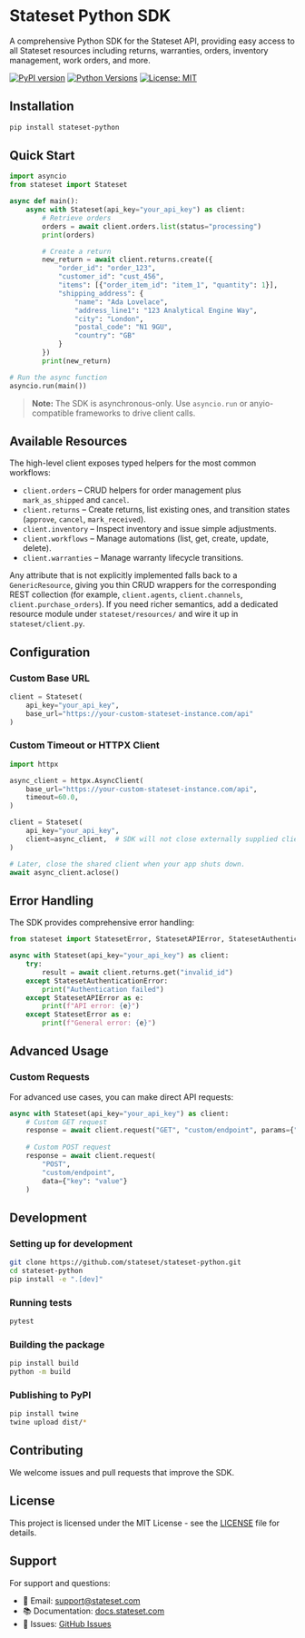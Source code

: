 # Stateset Python SDK

A comprehensive Python SDK for the Stateset API, providing easy access to all Stateset resources including returns, warranties, orders, inventory management, work orders, and more.

[![PyPI version](https://badge.fury.io/py/stateset-python.svg)](https://pypi.org/project/stateset-python/)
[![Python Versions](https://img.shields.io/pypi/pyversions/stateset-python)](https://pypi.org/project/stateset-python/)
[![License: MIT](https://img.shields.io/badge/License-MIT-yellow.svg)](https://opensource.org/licenses/MIT)

## Installation

```bash
pip install stateset-python
```

## Quick Start

```python
import asyncio
from stateset import Stateset

async def main():
    async with Stateset(api_key="your_api_key") as client:
        # Retrieve orders
        orders = await client.orders.list(status="processing")
        print(orders)

        # Create a return
        new_return = await client.returns.create({
            "order_id": "order_123",
            "customer_id": "cust_456",
            "items": [{"order_item_id": "item_1", "quantity": 1}],
            "shipping_address": {
                "name": "Ada Lovelace",
                "address_line1": "123 Analytical Engine Way",
                "city": "London",
                "postal_code": "N1 9GU",
                "country": "GB"
            }
        })
        print(new_return)

# Run the async function
asyncio.run(main())
```

> **Note:** The SDK is asynchronous-only. Use `asyncio.run` or anyio-compatible frameworks to drive client calls.

## Available Resources

The high-level client exposes typed helpers for the most common workflows:

- `client.orders` – CRUD helpers for order management plus `mark_as_shipped` and `cancel`.
- `client.returns` – Create returns, list existing ones, and transition states (`approve`, `cancel`, `mark_received`).
- `client.inventory` – Inspect inventory and issue simple adjustments.
- `client.workflows` – Manage automations (list, get, create, update, delete).
- `client.warranties` – Manage warranty lifecycle transitions.

Any attribute that is not explicitly implemented falls back to a `GenericResource`, giving you thin CRUD wrappers for the corresponding REST collection (for example, `client.agents`, `client.channels`, `client.purchase_orders`). If you need richer semantics, add a dedicated resource module under `stateset/resources/` and wire it up in `stateset/client.py`.

## Configuration

### Custom Base URL

```python
client = Stateset(
    api_key="your_api_key",
    base_url="https://your-custom-stateset-instance.com/api"
)
```

### Custom Timeout or HTTPX Client

```python
import httpx

async_client = httpx.AsyncClient(
    base_url="https://your-custom-stateset-instance.com/api",
    timeout=60.0,
)

client = Stateset(
    api_key="your_api_key",
    client=async_client,  # SDK will not close externally supplied clients
)

# Later, close the shared client when your app shuts down.
await async_client.aclose()
```

## Error Handling

The SDK provides comprehensive error handling:

```python
from stateset import StatesetError, StatesetAPIError, StatesetAuthenticationError

async with Stateset(api_key="your_api_key") as client:
    try:
        result = await client.returns.get("invalid_id")
    except StatesetAuthenticationError:
        print("Authentication failed")
    except StatesetAPIError as e:
        print(f"API error: {e}")
    except StatesetError as e:
        print(f"General error: {e}")
```

## Advanced Usage

### Custom Requests

For advanced use cases, you can make direct API requests:

```python
async with Stateset(api_key="your_api_key") as client:
    # Custom GET request
    response = await client.request("GET", "custom/endpoint", params={"expand": "items"})
    
    # Custom POST request
    response = await client.request(
        "POST", 
        "custom/endpoint",
        data={"key": "value"}
    )
```

## Development

### Setting up for development

```bash
git clone https://github.com/stateset/stateset-python.git
cd stateset-python
pip install -e ".[dev]"
```

### Running tests

```bash
pytest
```

### Building the package

```bash
pip install build
python -m build
```

### Publishing to PyPI

```bash
pip install twine
twine upload dist/*
```

## Contributing

We welcome issues and pull requests that improve the SDK.

## License

This project is licensed under the MIT License - see the [LICENSE](LICENSE) file for details.

## Support

For support and questions:
- 📧 Email: support@stateset.com
- 📚 Documentation: [docs.stateset.com](https://docs.stateset.com)
- 🐛 Issues: [GitHub Issues](https://github.com/stateset/stateset-python/issues)
